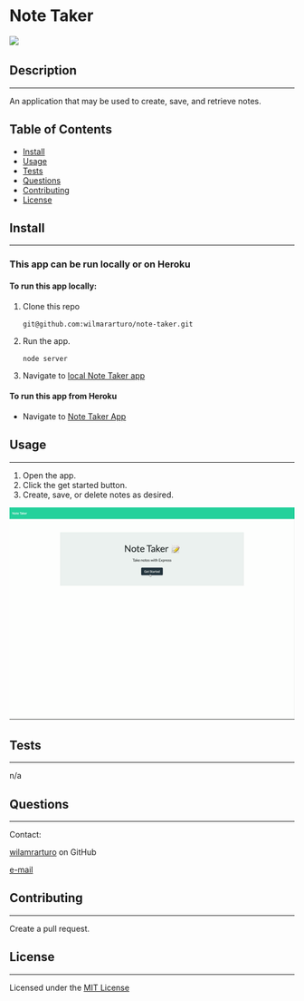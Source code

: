 # Note Taker

![](https://img.shields.io/badge/license-MIT%20License-blue)

## Description

---

An application that may be used to create, save, and retrieve notes.

## Table of Contents
- [Install](#install)
- [Usage](#usage)
- [Tests](#tests)
- [Questions](#questions)
- [Contributing](#contributing)
- [License](#license)

## Install

---

### This app can be run locally or on Heroku

#### To run this app locally:

1. Clone this repo
    ```
    git@github.com:wilmararturo/note-taker.git
    ```
1. Run the app.
    ```
    node server
    ```
1. Navigate to [local Note Taker app]( http://localhost:3000)

#### To run this app from Heroku

- Navigate to [Note Taker App](https://floating-basin-10582.herokuapp.com/)

## Usage

---

1. Open the app.
1. Click the get started button.
1. Create, save, or delete notes as desired.

![](./noteTaker.gif)

## Tests

---

n/a

## Questions

---

Contact:

[wilamrarturo](https://github.com/wilamrarturo) on GitHub

[e-mail](mailto:wilamrs@gmail.com)

## Contributing

---

Create a pull request.

## License

---

Licensed under the [MIT License](https://api.github.com/licenses/mit)